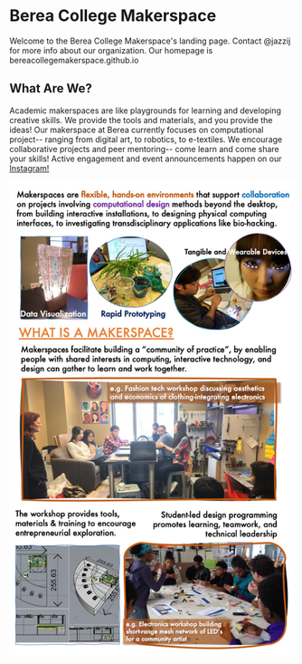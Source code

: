 # Berea College Makerspace
Welcome to the Berea College Makerspace's landing page. Contact @jazzij for more info about our organization. Our homepage is bereacollegemakerspace.github.io

## What Are We?
Academic makerspaces are like playgrounds for learning and developing creative skills. We provide the tools and materials, and you provide the ideas! Our makerspace at Berea currently focuses on computational project-- ranging from digital art, to robotics, to e-textiles. We encourage collaborative projects and peer mentoring-- come learn and come share your skills!
Active engagement and event announcements happen on our [Instagram!](https://www.instagram.com/bcmakerspace/) 

![What is a Makerspace graphic diagram](makerspaces_whatis.jpg)


